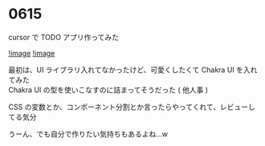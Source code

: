 # 0615

cursor で TODO アプリ作ってみた

[!image](./img/0615-1.png)
[!image](./img/0615-2.png)

最初は、UI ライブラリ入れてなかったけど、可愛くしたくて Chakra UI を入れてみた  
Chakra UI の型を使いこなすのに詰まってそうだった ( 他人事 )

CSS の変数とか、コンポーネント分割とか言ったらやってくれて、レビューしてる気分

うーん、でも自分で作りたい気持ちもあるよね...w
